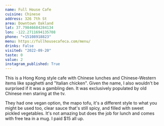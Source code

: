 ```yaml
---
name: Full House Cafe
cuisine: Chinese
address: 326 7th St
area: Downtown Oakland
lat: 37.79846684284134
lon: -122.2711694135708
phone: "+15108918823"
menu: https://fullhousecafeca.com/menu/
drinks: False
visited: "2022-09-20"
taste: 0
value: 2
instagram_published: True
---
```


This is a Hong Kong style cafe with Chinese lunches and Chinese-Western items like spaghetti and "Italian chicken". Given the name, I also wouldn't be surprised if it was a gambling den. It was exclusively populated by old Chinese men staring at the tv.

They had one vegan option, the mapo tofu, it's a different style to what you might be used too, clear sauce that's still spicy, and filled with sweet pickled vegetables. It's not amazing but does the job for lunch and comes with free tea in a mug. I paid $15 all up.
